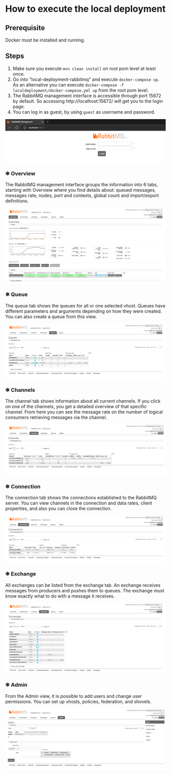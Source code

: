 # How to execute the local deployment

## Prerequisite

Docker must be installed and running.

## Steps

1. Make sure you execute `mvn clean install` on root pom level at least once.
2. Go into "local-deployment-rabbitmq" and execute `docker-compose up`. As an alternative you can
   execute `docker-compose -f localdeployment/docker-compose.yml up` from the root pom level.
3. The RabbitMQ management interface is accessible through port 15672 by default. So accessing http://localhost:15672/ will get you to the login page.
4. You can log in as guest, by using `guest` as username and password.

![RabbitMqLogin](local-deployment-rabbitmq/img/login.png)


### ❄ Overview
The RabbitMQ management interface groups the information into 6 tabs, starting with Overview where you find details about: queued messages, messages rate, nodes, port and contexts, global count and import/export definitions.

![RabbitMqOverview](local-deployment-rabbitmq/img/overview.png)


### ❄ Queue
The queue tab shows the queues for all or one selected vhost. Queues have different parameters and arguments depending on how they were created. You can also create a queue from this view.

![RabbitMqQueue](local-deployment-rabbitmq/img/queue.png)

### ❄ Channels
The channel tab shows information about all current channels. If you click on one of the channels, you get a detailed overview of that specific channel. From here you can see the message rate on the number of logical consumers retrieving messages via the channel.

![RabbitMqChannels](local-deployment-rabbitmq/img/channels.png)

### ❄ Connection
The connection tab shows the connections established to the RabbitMQ server. You can view channels in the connection and data rates, client properties, and also you can close the connection.

![RabbitMqConnections](local-deployment-rabbitmq/img/connections.png)

### ❄ Exchange
All exchanges can be listed from the exchange tab. An exchange receives messages from producers and pushes them to queues. The exchange must know exactly what to do with a message it receives.

![RabbitMqExchanges](local-deployment-rabbitmq/img/exchanges.png)

### ❄ Admin
From the Admin view, it is possible to add users and change user permissions. You can set up vhosts, policies, federation, and shovels.

![RabbitMqAdmin](local-deployment-rabbitmq/img/admin.png)